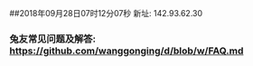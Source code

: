 ##2018年09月28日07时12分07秒 新址: 142.93.62.30
### 兔友常见问题及解答: https://github.com/wanggonging/d/blob/w/FAQ.md
